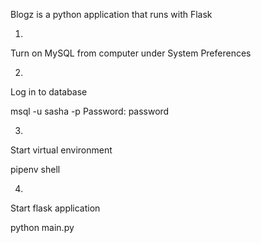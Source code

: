 Blogz is a python application that runs with Flask

1.

Turn on MySQL from computer under System Preferences

2.
Log in to database

msql -u sasha -p
Password: password

3.

Start virtual environment

pipenv shell

4. 

Start flask application

python main.py
